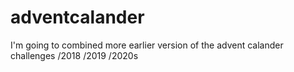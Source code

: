 # adventcalander
I'm going to combined more earlier version of the advent calander challenges
/2018 /2019 /2020s
